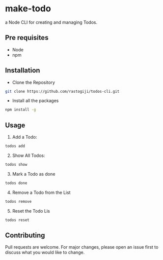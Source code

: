 # make-todo

a Node CLI for creating and managing Todos.

## Pre requisites

- Node
- npm

## Installation

- Clone the Repository

```bash
git clone https://github.com/rastogiji/todos-cli.git
```

- Install all the packages

```bash
npm install -g
```

## Usage

1.  Add a Todo:

```bash
todos add
```

2.  Show All Todos:

```bash
todos show
```

3.  Mark a Todo as done

```bash
todos done
```

4.  Remove a Todo from the List

```bash
todos remove
```

5.  Reset the Todo Lis

```bash
todos reset
```

## Contributing

Pull requests are welcome. For major changes, please open an issue first to discuss what you would like to change.
